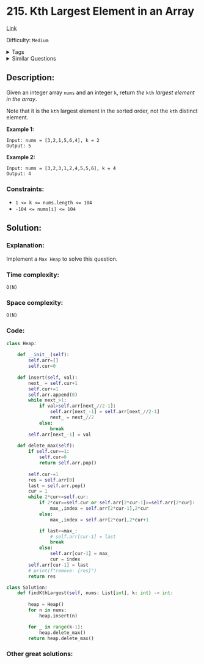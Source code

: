 # 215. Kth Largest Element in an Array
[Link](https://leetcode.com/problems/kth-largest-element-in-an-array/)

Difficulty: `Medium`

<details>
<summary> Tags</summary>

`Array`, `Divide and Conquer`, `Sorting`, `Heap (Priority Queue)`, `Quickselect`
</details>

<details>
<summary> Similar Questions</summary>

[Wiggle Sort II](https://leetcode.com/problems/wiggle-sort-ii/)	`Medium`

[Top K Frequent Elements](https://leetcode.com/problems/top-k-frequent-elements/)	`Medium`

[Third Maximum Number](https://leetcode.com/problems/third-maximum-number/)	`Easy`

[Kth Largest Element in a Stream](https://leetcode.com/problems/kth-largest-element-in-a-stream/)	`Easy`

[K Closest Points to Origin](https://leetcode.com/problems/k-closest-points-to-origin/)	`Medium`


</details>

## Description:  
Given an integer array `nums` and an integer `k`, return _the_ `kth` _largest
element in the array_.

Note that it is the `kth` largest element in the sorted order, not the `kth`
distinct element.



**Example 1:**

    
    
    Input: nums = [3,2,1,5,6,4], k = 2
    Output: 5
    

**Example 2:**

    
    
    Input: nums = [3,2,3,1,2,4,5,5,6], k = 4
    Output: 4
    



### Constraints:

  * `1 <= k <= nums.length <= 104`
  * `-104 <= nums[i] <= 104`



## Solution:  


### Explanation:  

Implement a `Max Heap` to solve this question.

### Time complexity:  
`O(N)`  


### Space complexity:  
`O(N)`  


### Code:  
```python
class Heap:
    
    def __init__(self):
        self.arr=[]
        self.cur=0
        
    def insert(self, val):
        next_ = self.cur+1
        self.cur+=1
        self.arr.append(0)
        while next_>1:
            if val>self.arr[next_//2-1]:
                self.arr[next_-1] = self.arr[next_//2-1]
                next_ = next_//2
            else:
                break
        self.arr[next_-1] = val
        
    def delete_max(self):
        if self.cur==1:
            self.cur=0
            return self.arr.pop()
        
        self.cur-=1
        res = self.arr[0]
        last = self.arr.pop()
        cur = 1
        while 2*cur<=self.cur:
            if 2*cur==self.cur or self.arr[2*cur-1]>=self.arr[2*cur]:
                max_,index = self.arr[2*cur-1],2*cur
            else:
                max_,index = self.arr[2*cur],2*cur+1

            if last>=max_:
                # self.arr[cur-1] = last
                break
            else:
                self.arr[cur-1] = max_
                cur = index
        self.arr[cur-1] = last
        # print(f"remove: {res}")
        return res

class Solution:
    def findKthLargest(self, nums: List[int], k: int) -> int:
        
        heap = Heap()
        for n in nums:
            heap.insert(n)

        for _ in range(k-1):
            heap.delete_max()
        return heap.delete_max()
```


### Other great solutions:

